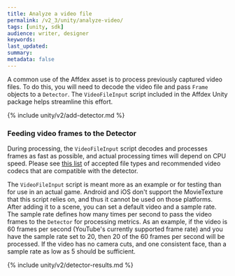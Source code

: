 ```yaml
---
title: Analyze a video file
permalink: /v2_3/unity/analyze-video/
tags: [unity, sdk]
audience: writer, designer
keywords:
last_updated:
summary:
metadata: false
---
```


A common use of the Affdex asset is to process previously captured video files.  To do this, you will need to decode the video file and pass <code>Frame</code> objects to a <code>Detector</code>.  The <code>VideoFileInput</code> script included in the Affdex Unity package helps streamline this effort. 

{% include unity/v2/add-detector.md %}

### Feeding video frames to the Detector
During processing, the <code>VideoFileInput</code> script decodes and processes frames as fast as possible, and actual processing times will depend on CPU speed. Please see [this list](http://docs.unity3d.com/Manual/class-MovieTexture.html) of accepted file types and recommended video codecs that are compatible with the detector.  

The <code>VideoFileInput</code> script is meant more as an example or for testing than for use in an actual game.  Android and iOS don't support the MovieTexture that this script relies on, and thus it cannot be used on those platforms.  After adding it to a scene, you can set a default video and a sample rate.  The sample rate defines how many times per second to pass the video frames to the <code>Detector</code> for processing metrics.  As an example, if the video is 60 frames per second (YouTube's currently supported frame rate) and you have the sample rate set to 20, then 20 of the 60 frames per second will be processed.  If the video has no camera cuts, and one consistent face, than a sample rate as low as 5 should be sufficient. 

{% include unity/v2/detector-results.md %}